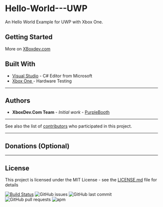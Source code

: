 # Hello-World---UWP
An Hello World Example for UWP with Xbox One.

## Getting Started

More on [XBoxdev.com](https://www.xboxdev.com/tutorials/schritt-fuer-schritt-zum-hello-world-auf-der-xbox-oned)

## Built With

* [Visual Studio](http://www.dropwizard.io/1.0.2/docs/) - C# Editor from Microsoft 
* [Xbox One ](https://afflnk.microsoft.com/c/1256010/476314/7806/) - Hardware Testing



---

## Authors

* **XboxDev.Com Team** - *Initial work* - [PurpleBooth](https://github.com/XboxDevCom)

---

See also the list of [contributors](https://github.com/XboxDevCom/Hello-World---UWP/contributors) who participated in this project.

---

## Donations (Optional)

---

## License

This project is licensed under the MIT License - see the [LICENSE.md](LICENSE.md) file for details

[![Build Status](http://img.shields.io/travis/badges/badgerbadgerbadger.svg?style=flat-square)](https://travis-ci.org/badges/badgerbadgerbadger) ![GitHub issues](https://img.shields.io/github/issues/badges/shields.svg) ![GitHub last commit](https://img.shields.io/github/last-commit/google/skia.svg) ![GitHub pull requests](https://img.shields.io/github/issues-pr/cdnjs/cdnjs.svg) ![apm](https://img.shields.io/apm/l/vim-mode.svg)